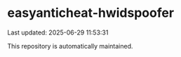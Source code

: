 # easyanticheat-hwidspoofer

Last updated: 2025-06-29 11:53:31

This repository is automatically maintained.

